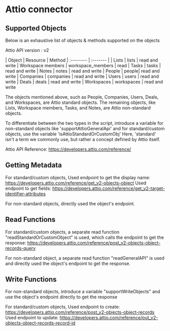 # Attio connector


## Supported Objects 
Below is an exhaustive list of objects & methods supported on the objects

Attio API version : v2

| Object | Resource | Method
| :-------- | :------- | 
| Lists | lists | read and write
| Workspace members | workspace_members | read
| Tasks  | tasks | read and write
| Notes  | notes | read and write
| People | people| read and write
| Companies | companies | read and write
| Users | users | read and write
| Deals | deals | read and write
| Workspaces | workspaces | read and write

The objects mentioned above, such as People, Companies, Users, Deals, and Workspaces, are Attio standard objects. The remaining objects, like Lists, Workspace members, Tasks, and Notes, are Attio non-standard objects.

To differentiate between the two types in the script, introduce a variable for non-standard objects like 'supportAttioGeneralApi' and for standard/custom objects, use the variable 'isAttioStandardOrCustomObj' Here, 'standard' isn't a term we commonly use, but rather a concept defined by Attio itself.

Attio API Reference: https://developers.attio.com/reference/

## Getting Metadata
For standard/custom objects, 
Used endpoint to get the display name: https://developers.attio.com/reference/get_v2-objects-object
Used endpoint to get fields: https://developers.attio.com/reference/get_v2-target-identifier-attributes

For non-standard objects, directly used the object's endpoint.

## Read Functions
For standard/custom objects, a separate read function "readStandardOrCustomObject" is used, which calls the endpoint to get the response: https://developers.attio.com/reference/post_v2-objects-object-records-query

For non-standard object, a separate read function "readGeneralAPI" is used and directly used the object's endpoint to get the response.

## Write Functions
For non-standard objects, introduce a variable "supportWriteObjects" and use the object's endpoint directly to get the response

For standard/custom objects,
Used endpoint to create: https://developers.attio.com/reference/post_v2-objects-object-records
Used endpoint to update: https://developers.attio.com/reference/put_v2-objects-object-records-record-id